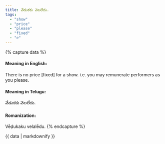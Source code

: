 ```yaml
---
title: వేడుకకు వెలలేదు.
tags:
  - "show"
  - "price"
  - "please"
  - "fixed"
  - "e"
---
```


{% capture data %}
#### Meaning in English:
There is no price [fixed] for a show.
i.e. you may remunerate performers as you please.

#### Meaning in Telugu:
వేడుకకు వెలలేదు.

#### Romanization:
Vēḍukaku velalēdu.
{% endcapture %}

{{ data | markdownify }}

